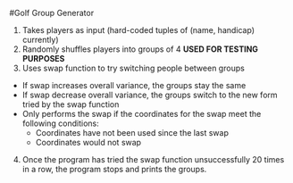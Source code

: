 #Golf Group Generator

1. Takes players as input (hard-coded tuples of (name, handicap) currently)
2. Randomly shuffles players into groups of 4 **USED FOR TESTING PURPOSES**
3. Uses swap function to try switching people between groups
  * If swap increases overall variance, the groups stay the same
  * If swap decrease overall variance, the groups switch to the new form tried by the swap function
  * Only performs the swap if the coordinates for the swap meet the following conditions:
    * Coordinates have not been used since the last swap
    * Coordinates would not swap
4. Once the program has tried the swap function unsuccessfully 20 times in a row, the program stops and prints the groups.
